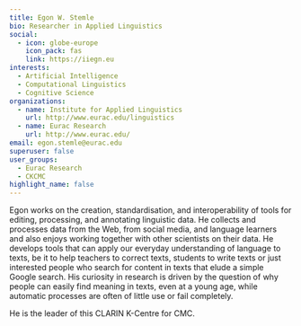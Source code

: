 ```yaml
---
title: Egon W. Stemle
bio: Researcher in Applied Linguistics
social:
  - icon: globe-europe
    icon_pack: fas
    link: https://iiegn.eu
interests:
  - Artificial Intelligence
  - Computational Linguistics
  - Cognitive Science
organizations:
  - name: Institute for Applied Linguistics
    url: http://www.eurac.edu/linguistics
  - name: Eurac Research
    url: http://www.eurac.edu/
email: egon.stemle@eurac.edu
superuser: false
user_groups:
  - Eurac Research
  - CKCMC
highlight_name: false
---
```

Egon works on the creation, standardisation, and interoperability of tools for
editing, processing, and annotating linguistic data. He collects and processes
data from the Web, from social media, and language learners and also enjoys
working together with other scientists on their data. He develops tools that
can apply our everyday understanding of language to texts, be it to help
teachers to correct texts, students to write texts or just interested people
who search for content in texts that elude a simple Google search. His
curiosity in research is driven by the question of why people can easily find
meaning in texts, even at a young age, while automatic processes are often of
little use or fail completely.

He is the leader of this CLARIN K-Centre for CMC.
